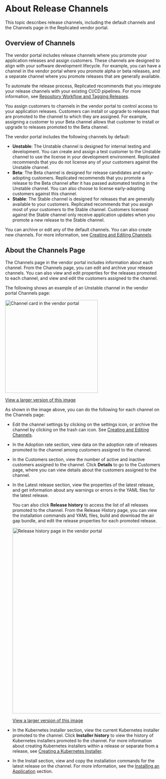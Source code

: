 # About Release Channels

This topic describes release channels, including the default channels and the Channels page in the Replicated vendor portal.

## Overview of Channels

The vendor portal includes release channels where you promote your application releases and assign customers. These channels are designed to align with your software development lifecycle. For example, you can have a channel in the vendor portal where you promote alpha or beta releases, and a separate channel where you promote releases that are generally available.

To automate the release process, Replicated recommends that you integrate your release channels with your existing CI/CD pipelines. For more information, see [Repository Workflow and Tagging Releases](https://docs.replicated.com/vendor/repository-workflow-and-tagging-releases).

You assign customers to channels in the vendor portal to control access to your application releases. Customers can install or upgrade to releases that are promoted to the channel to which they are assigned. For example, assigning a customer to your Beta channel allows that customer to install or upgrade to releases promoted to the Beta channel.

The vendor portal includes the following channels by default:

* **Unstable**: The Unstable channel is designed for internal testing and development. You can create and assign a test customer to the Unstable channel to use the license in your development environment. Replicated recommends that you do not license any of your customers against the Unstable channel.
* **Beta**: The Beta channel is designed for release candidates and early-adopting customers. Replicated recommends that you promote a release to the Beta channel after it has passed automated testing in the Unstable channel. You can also choose to license early-adopting customers against this channel.
* **Stable**: The Stable channel is designed for releases that are generally available to your customers. Replicated recommends that you assign most of your customers to the Stable channel. Customers licensed against the Stable channel only receive application updates when you promote a new release to the Stable channel.

You can archive or edit any of the default channels. You can also create new channels. For more information, see [Creating and Editing Channels](releases-creating-channels).

## About the Channels Page

The Channels page in the vendor portal includes information about each channel. From the Channels page, you can edit and archive your release channels. You can also view and edit properties for the releases promoted to each channel, and view and edit the customers assigned to the channel.

The following shows an example of an Unstable channel in the vendor portal Channels page:

<img src="/images/channel-card.png" alt="Channel card in the vendor portal" width="300"/>

[View a larger version of this image](/images/channel-card.png)

As shown in the image above, you can do the following for each channel on the Channels page:

* Edit the channel settings by clicking on the settings icon, or archive the channel by clicking on the trash can icon. See [Creating and Editing Channels](releases-creating-channels).

* In the Adoption rate section, view data on the adoption rate of releases promoted to the channel among customers assigned to the channel.

* In the Customers section, view the number of active and inactive customers assigned to the channel. Click **Details** to go to the Customers page, where you can view details about the customers assigned to the channel.

* In the Latest release section, view the properties of the latest release, and get information about any warnings or errors in the YAML files for the latest release.

   You can also click **Release history** to access the list of all releases promoted to the channel. From the Release History page, you can view the installation commands and YAML files, build and download the air gap bundle, and edit the release properties for each promoted release.

   <img src="/images/channels-release-history.png" alt="Release history page in the vendor portal" width="600"/>

   [View a larger version of this image](/images/channel-card.png)

* In the Kubernetes installer section, view the current Kubernetes installer promoted to the channel. Click **Installer history** to view the history of Kubernetes installers promoted to the channel. For more information about creating Kubernetes installers within a release or separate from a release, see [Creating a Kubernetes Installer](packaging-embedded-kubernetes).

* In the Install section, view and copy the installation commands for the latest release on the channel. For more information, see the [Installing an Application](/enterprise/installing-overview) section.
